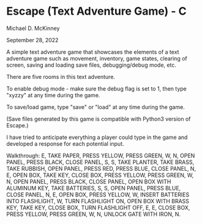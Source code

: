 # Escape (Text Adventure Game) - C

Michael D. McKinney

September 28, 2022

A simple text adventure game that showcases the elements of a text adventure game such as movement, inventory, game states, clearing of screen, saving and loading save files, debugging/debug mode, etc.

There are five rooms in this text adventure.

To enable debug mode - make sure the debug flag is set to 1, then type "xyzzy" at any time during the game.

To save/load game, type "save" or "load" at any time during the game.

(Save files generated by this game is compatible with Python3 version of Escape.)

I have tried to anticipate everything a player could type in the game and developed a response for each potential input.

Walkthrough:
E, TAKE PAPER, PRESS YELLOW, PRESS GREEN, W, N, OPEN PANEL,
PRESS BLACK, CLOSE PANEL, S, S, TAKE PLANTER, TAKE BRASS, TAKE RUBBISH,
OPEN PANEL, PRESS RED, PRESS BLUE, CLOSE PANEL, N, E, OPEN BOX, TAKE KEY,
CLOSE BOX, PRESS YELLOW, PRESS GREEN, W, N, OPEN PANEL, PRESS BLACK, 
CLOSE PANEL, OPEN BOX WITH ALUMINUM KEY, TAKE BATTERIES, S, S, OPEN PANEL, 
PRESS BLUE, CLOSE PANEL, N, E, OPEN BOX, PRESS YELLOW, W, 
INSERT BATTERIES INTO FLASHLIGHT, W, TURN FLASHLIGHT ON, 
OPEN BOX WITH BRASS KEY, TAKE KEY, CLOSE BOX, TURN FLASHLIGHT OFF, E, E,
CLOSE BOX, PRESS YELLOW, PRESS GREEN, W, N, UNLOCK GATE WITH IRON, N. 
